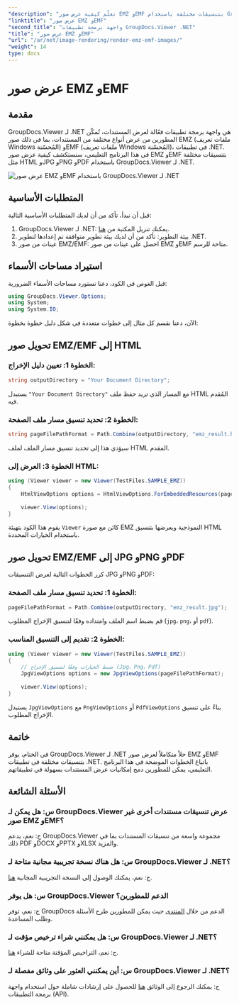 ```yaml
---
"description": "تعلّم كيفية عرض صور EMZ وEMF بتنسيقات مختلفة باستخدام GroupDocs.Viewer لـ .NET. دليل تعليمي سهل الاستخدام للمطورين."
"linktitle": "عرض صور EMZ وEMF"
"second_title": "واجهة برمجة تطبيقات GroupDocs.Viewer .NET"
"title": "عرض صور EMZ وEMF"
"url": "/ar/net/image-rendering/render-emz-emf-images/"
"weight": 14
type: docs
---
```

# عرض صور EMZ وEMF

## مقدمة

GroupDocs.Viewer لـ .NET هي واجهة برمجة تطبيقات فعّالة لعرض المستندات، تُمكّن المطورين من عرض أنواع مختلفة من المستندات، بما في ذلك صور EMZ (ملفات تعريف Windows المُحسّنة) وEMF (ملفات تعريف Windows المُحسّنة)، في تطبيقات .NET. في هذا البرنامج التعليمي، سنستكشف كيفية عرض صور EMZ وEMF بتنسيقات مختلفة مثل HTML وJPG وPNG وPDF باستخدام GroupDocs.Viewer لـ .NET.

![عرض صور EMZ وEMF باستخدام GroupDocs.Viewer لـ .NET](/viewer/image-rendering/render-emz-and-emf-images.png)

## المتطلبات الأساسية

قبل أن نبدأ، تأكد من أن لديك المتطلبات الأساسية التالية:

1. GroupDocs.Viewer لـ .NET: يمكنك تنزيل المكتبة من [هنا](https://releases.groupdocs.com/viewer/net/).
2. بيئة التطوير: تأكد من أن لديك بيئة تطوير متوافقة تم إعدادها لتطوير .NET.
3. عينات من صور EMZ/EMF: احصل على عينات من صور EMZ وEMF متاحة للرسم.

## استيراد مساحات الأسماء

قبل الغوص في الكود، دعنا نستورد مساحات الأسماء الضرورية:

```csharp
using GroupDocs.Viewer.Options;
using System;
using System.IO;
```

الآن، دعنا نقسم كل مثال إلى خطوات متعددة في شكل دليل خطوة بخطوة:

## تحويل صور EMZ/EMF إلى HTML

### الخطوة 1: تعيين دليل الإخراج:
```csharp
string outputDirectory = "Your Document Directory";
```
يستبدل `"Your Document Directory"` مع المسار الذي تريد حفظ ملف HTML المُقدم فيه.

### الخطوة 2: تحديد تنسيق مسار ملف الصفحة:
```csharp
string pageFilePathFormat = Path.Combine(outputDirectory, "emz_result.html");
```
سيؤدي هذا إلى تحديد تنسيق مسار الملف لملف HTML المقدم.

### الخطوة 3: العرض إلى HTML:
```csharp
using (Viewer viewer = new Viewer(TestFiles.SAMPLE_EMZ))
{
    HtmlViewOptions options = HtmlViewOptions.ForEmbeddedResources(pageFilePathFormat);
    
    viewer.View(options);
}
```
يقوم هذا الكود بتهيئة `Viewer` كائن مع صورة EMZ النموذجية ويعرضها بتنسيق HTML باستخدام الخيارات المحددة.

## تحويل صور EMZ/EMF إلى JPG وPNG وPDF

كرر الخطوات التالية لعرض التنسيقات JPG وPNG وPDF:

### الخطوة 1: تحديد تنسيق مسار ملف الصفحة:
```csharp
pageFilePathFormat = Path.Combine(outputDirectory, "emz_result.jpg");
```
قم بضبط اسم الملف وامتداده وفقًا لتنسيق الإخراج المطلوب (`jpg`، `png`، أو `pdf`).

### الخطوة 2: تقديم إلى التنسيق المناسب:
```csharp
using (Viewer viewer = new Viewer(TestFiles.SAMPLE_EMZ))
{
    // ضبط الخيارات وفقًا لتنسيق الإخراج (Jpg، Png، Pdf)
    JpgViewOptions options = new JpgViewOptions(pageFilePathFormat);
    
    viewer.View(options);
}
```
يستبدل `JpgViewOptions` مع `PngViewOptions` أو `PdfViewOptions` بناءً على تنسيق الإخراج المطلوب.

## خاتمة

في الختام، يوفر GroupDocs.Viewer لـ .NET حلاً متكاملاً لعرض صور EMZ وEMF بتنسيقات مختلفة في تطبيقات .NET. باتباع الخطوات الموضحة في هذا البرنامج التعليمي، يمكن للمطورين دمج إمكانيات عرض المستندات بسهولة في تطبيقاتهم.

## الأسئلة الشائعة

### س: هل يمكن لـ GroupDocs.Viewer عرض تنسيقات مستندات أخرى غير صور EMZ وEMF؟
ج: نعم، يدعم GroupDocs.Viewer مجموعة واسعة من تنسيقات المستندات بما في ذلك PDF وDOCX وPPTX وXLSX والمزيد.

### س: هل هناك نسخة تجريبية مجانية متاحة لـ GroupDocs.Viewer لـ .NET؟
ج: نعم، يمكنك الوصول إلى النسخة التجريبية المجانية [هنا](https://releases.groupdocs.com/).

### س: هل يوفر GroupDocs.Viewer الدعم للمطورين؟
ج: نعم، توفر GroupDocs الدعم من خلال [المنتدى](https://forum.groupdocs.com/c/viewer/9) حيث يمكن للمطورين طرح الأسئلة وطلب المساعدة.

### س: هل يمكنني شراء ترخيص مؤقت لـ GroupDocs.Viewer لـ .NET؟
ج: نعم، التراخيص المؤقتة متاحة للشراء [هنا](https://purchase.groupdocs.com/temporary-license/).

### س: أين يمكنني العثور على وثائق مفصلة لـ GroupDocs.Viewer لـ .NET؟
ج: يمكنك الرجوع إلى الوثائق [هنا](https://tutorials.groupdocs.com/viewer/net/) للحصول على إرشادات شاملة حول استخدام واجهة برمجة التطبيقات (API).
